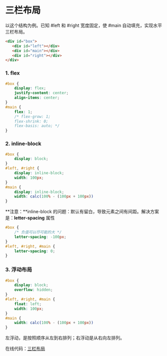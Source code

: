 # 三栏布局

以这个结构为例。已知 #left 和 #right 宽度固定，使 #main 自动填充，实现水平三栏布局。

```html
<div id="box">
   <div id="left"></div>
   <div id="main"></div>
   <div id="right"></div>
</div>
```

### 1. flex

```css
#box {
    display: flex;
    justify-content: center;
    align-items: center;
}
#main {
    flex: 1;
    /* flex-grow: 1;
    flex-shrink: 0;
    flex-basis: auto; */
}
```

### 2. inline-block

```css
#box {
    display: block;
}
#left, #right {
    display: inline-block;
    width: 100px;
}
#main {
    display: inline-block;
    width: calc(100% - (100px + 100px))
}
```

**注意：**inline-block 的问题：默认有留白，导致元素之间有间距。解决方案是：**letter-spacing** 属性

```css
#box {
    /* 负值可以尽可能的大 */
    letter-spacing: -100px;
}
#left, #right, #main {
    letter-spacing: 0;
}
```

### 3. 浮动布局

```css
#box {
    display: block;
    overflow: hidden;
}
#left, #right, #main {
    float: left;
    width: 100px;
}
#main {
    width: calc(100% - (100px + 100px))
}
```

左浮动，是按照顺序从左到右排列；右浮动是从右向左排列。

在线代码：[三栏布局](https://codesandbox.io/s/sanlanbuju-phsqz?file=/index.html)